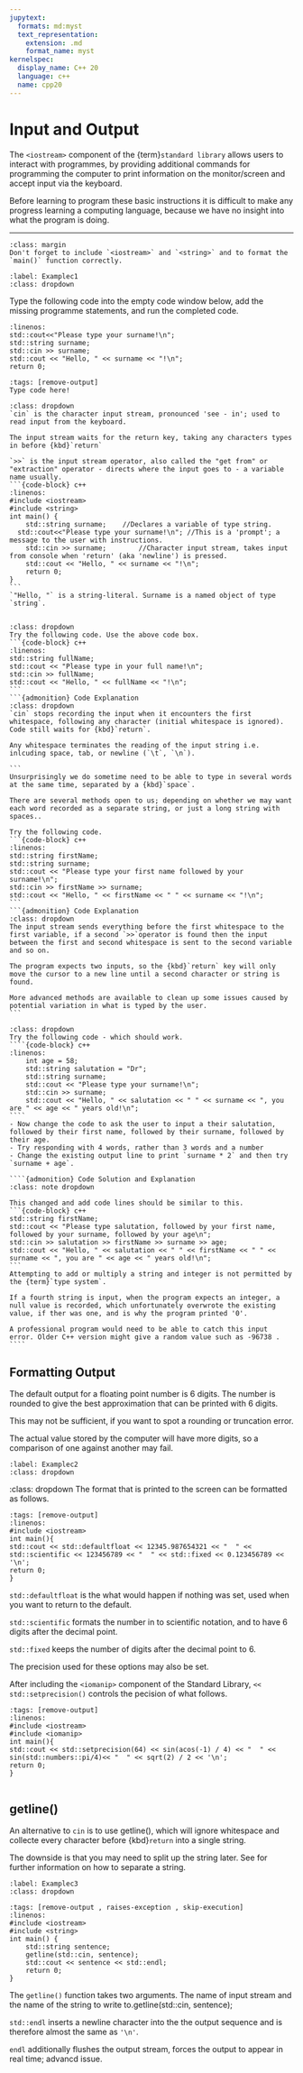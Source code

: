 ```yaml
---
jupytext:
  formats: md:myst
  text_representation:
    extension: .md
    format_name: myst
kernelspec:
  display_name: C++ 20
  language: c++
  name: cpp20
---
```


# Input and Output

The `<iostream>` component of the {term}`standard library` allows users to interact with programmes, by providing additional commands for programming the computer to print information on the monitor/screen and accept input via the keyboard.

Before learning to program these basic instructions it is difficult to make any progress learning a computing language, because we have no insight into what the program is doing.

***



```{tip}
:class: margin
Don't forget to include `<iostream>` and `<string>` and to format the `main()` function correctly.
```

`````{example-start}
:label: Examplec1
:class: dropdown
`````
Type the following code into the empty code window below, add the missing programme statements, and run the completed code.
````{code-block} cpp
:linenos: 
std::cout<<"Please type your surname!\n";
std::string surname;
std::cin >> surname;
std::cout << "Hello, " << surname << "!\n";
return 0;
````
````{code-cell} c++
:tags: [remove-output]
Type code here!
````
````{admonition} Code Explanation
:class: dropdown
`cin` is the character input stream, pronounced 'see - in'; used to read input from the keyboard.

The input stream waits for the return key, taking any characters types in before {kbd}`return`

`>>` is the input stream operator, also called the "get from" or "extraction" operator - directs where the input goes to - a variable name usually.
```{code-block} c++
:linenos:
#include <iostream>
#include <string>
int main() {
	std::string surname;    //Declares a variable of type string.
  std::cout<<"Please type your surname!\n"; //This is a 'prompt'; a message to the user with instructions.
	std::cin >> surname;		//Character input stream, takes input from console when 'return' (aka 'newline') is pressed. 
	std::cout << "Hello, " << surname << "!\n";
	return 0;
}
```
`"Hello, "` is a string-literal. Surname is a named object of type `string`.
````
`````{example-end}
`````

````{exercise}
:class: dropdown
Try the following code. Use the above code box.
```{code-block} c++
:linenos:
std::string fullName;
std::cout << "Please type in your full name!\n"; 
std::cin >> fullName;
std::cout << "Hello, " << fullName << "!\n";
```
```{admonition} Code Explanation
:class: dropdown
`cin` stops recording the input when it encounters the first whitespace, following any character (initial whitespace is ignored). Code still waits for {kbd}`return`.

Any whitespace terminates the reading of the input string i.e. inlcuding space, tab, or newline (`\t`, `\n`).

```
Unsurprisingly we do sometime need to be able to type in several words at the same time, separated by a {kbd}`space`. 

There are several methods open to us; depending on whether we may want each word recorded as a separate string, or just a long string with spaces..

Try the following code.
```{code-block} c++
:linenos:
std::string firstName;
std::string surname;
std::cout << "Please type your first name followed by your surname!\n"; 
std::cin >> firstName >> surname;
std::cout << "Hello, " << firstName << " " << surname << "!\n";
```
```{admonition} Code Explanation
:class: dropdown
The input stream sends everything before the first whitespace to the first variable, if a second `>>`operator is found then the input between the first and second whitespace is sent to the second variable and so on.

The program expects two inputs, so the {kbd}`return` key will only move the cursor to a new line until a second character or string is found.

More advanced methods are available to clean up some issues caused by potential variation in what is typed by the user.
```
````
`````{exercise}
:class: dropdown
Try the following code - which should work.
````{code-block} c++
:linenos:
    int age = 58;
    std::string salutation = "Dr";
    std::string surname;
    std::cout << "Please type your surname!\n";
    std::cin >> surname;  
    std::cout << "Hello, " << salutation << " " << surname << ", you are " << age << " years old!\n";
````
- Now change the code to ask the user to input a their salutation, followed by their first name, followed by their surname, followed by their age.
- Try responding with 4 words, rather than 3 words and a number
- Change the existing output line to print `surname * 2` and then try `surname + age`.

````{admonition} Code Solution and Explanation
:class: note dropdown

This changed and add code lines should be similar to this.
```{code-block} c++
std::string firstName;
std::cout << "Please type salutation, followed by your first name, followed by your surname, followed by your age\n";
std::cin >> salutation >> firstName >> surname >> age;
std::cout << "Hello, " << salutation << " " << firstName << " " << surname << ", you are " << age << " years old!\n";
```
Attempting to add or multiply a string and integer is not permitted by the {term}`type system`.

If a fourth string is input, when the program expects an integer, a null value is recorded, which unfortunately overwrote the existing value, if ther was one, and is why the program printed '0'.

A professional program would need to be able to catch this input error. Older C++ version might give a random value such as -96738 . 
````
`````

## Formatting Output

The default output for a floating point number is 6 digits. The number is rounded to give the best approximation that can be printed with 6 digits.

This may not be sufficient, if you want to spot a rounding or truncation error.

The actual value stored by the computer will have more digits, so a comparison of one against another may fail.


`````{example-start}
:label: Examplec2
:class: dropdown
`````
:class: dropdown
The format that is printed to the screen can be formatted as follows.
````{code-cell} cpp
:tags: [remove-output]
:linenos:
#include <iostream>
int main(){
std::cout << std::defaultfloat << 12345.987654321 << "  " << std::scientific << 123456789 << "  " << std::fixed << 0.123456789 << '\n';
return 0;
}
````
`std::defaultfloat` is the what would happen if nothing was set, used when you want to return to the default.

`std::scientific` formats the number in to scientific notation, and to have 6 digits after the decimal point.

`std::fixed` keeps the number of digits after the decimal point to 6.

The precision used for these options may also be set.

After including the `<iomanip>` component of the Standard Library,  `<< std::setprecision()` controls the pecision of what follows.

````{code-cell} cpp
:tags: [remove-output]
:linenos:
#include <iostream>
#include <iomanip>
int main(){
std::cout << std::setprecision(64) << sin(acos(-1) / 4) << "  " << sin(std::numbers::pi/4)<< "  " << sqrt(2) / 2 << '\n';
return 0;
}
````
`````{example-end}
`````

## getline()

An alternative to `cin` is to use getline(), which will ignore whitespace and collecte every character before {kbd}`return` into a single string.

The downside is that you may need to split up the string later. See [<sstream>](https://en.cppreference.com/w/cpp/io/basic_stringstream.html) for further information on how to separate a string.
`````{example-start}
:label: Examplec3
:class: dropdown
`````
````{code-cell} c++
:tags: [remove-output , raises-exception , skip-execution]
:linenos:
#include <iostream>
#include <string>
int main() {
	std::string sentence;
	getline(std::cin, sentence);
	std::cout << sentence << std::endl;
	return 0;
}
````
The `getline()` function takes two arguments. The name of input stream and the name of the string to write to.getline(std::cin, sentence); 

`std::endl` inserts a newline character into the the output sequence and is therefore almost the same as `'\n'`.

`endl` additionally flushes the output stream, forces the output to appear in real time; advancd issue. 
`````{example-end}
`````